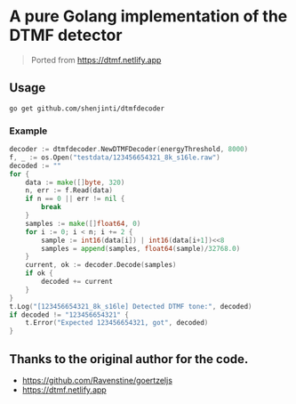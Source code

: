 # A pure Golang implementation of the DTMF detector
> Ported from https://dtmf.netlify.app

## Usage
```shell
go get github.com/shenjinti/dtmfdecoder
```

### Example 

```go
decoder := dtmfdecoder.NewDTMFDecoder(energyThreshold, 8000)
f, _ := os.Open("testdata/123456654321_8k_s16le.raw")
decoded := ""
for {
    data := make([]byte, 320)
    n, err := f.Read(data)
    if n == 0 || err != nil {
        break
    }
    samples := make([]float64, 0)
    for i := 0; i < n; i += 2 {
        sample := int16(data[i]) | int16(data[i+1])<<8
        samples = append(samples, float64(sample)/32768.0)
    }
    current, ok := decoder.Decode(samples)
    if ok {
        decoded += current
    }
}
t.Log("[123456654321_8k_s16le] Detected DTMF tone:", decoded)
if decoded != "123456654321" {
    t.Error("Expected 123456654321, got", decoded)
}
```

## Thanks to the original author for the code.
- https://github.com/Ravenstine/goertzeljs
- https://dtmf.netlify.app
